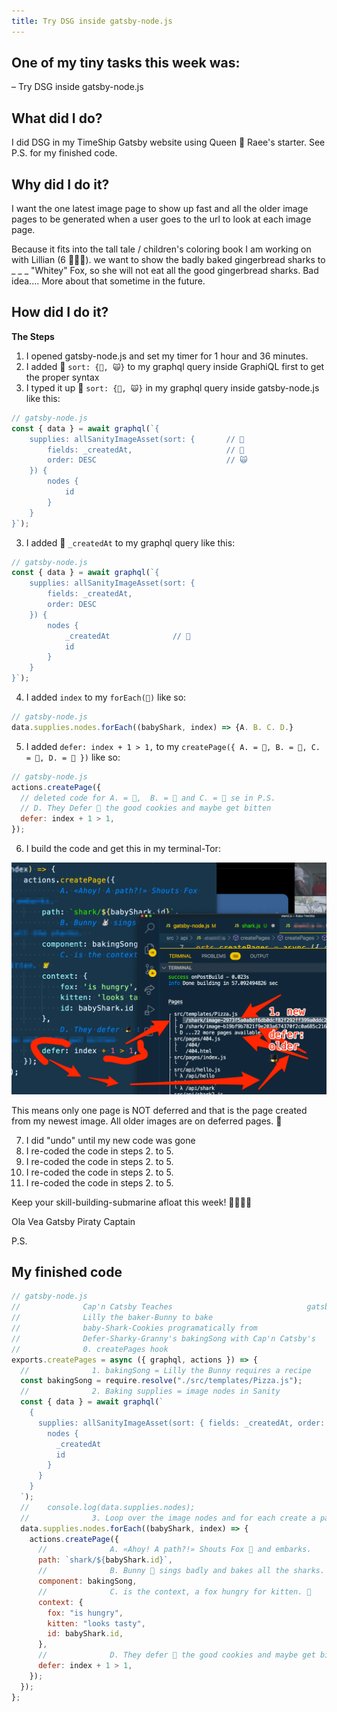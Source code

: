 ```yaml
---
title: Try DSG inside gatsby-node.js
---
```


## One of my tiny tasks this week was:

– Try DSG inside gatsby-node.js

## What did I do?

I did DSG in my TimeShip Gatsby website using Queen 👑 Raee's starter. See P.S. for my finished code.

## Why did I do it?

I want the one latest image page to show up fast and all the older image pages to be generated when a user goes to the url to look at each image page.

Because it fits into the tall tale / children's coloring book I am working on with Lillian (6 🏴‍☠️👸).
we want to show the badly baked gingerbread sharks to \_ \_ \_ "Whitey" Fox, so she will not eat all the good gingerbread sharks. Bad idea.... More about that sometime in the future.

## How did I do it?

**The Steps**

1. I opened gatsby-node.js and set my timer for 1 hour and 36 minutes.
2. I added 🎩 `sort: {🎩, 🙀}` to my graphql query inside GraphiQL first to get the proper syntax
3. I typed it up 🎩 `sort: {🔧, 🙀}` in my graphql query inside gatsby-node.js like this:

```js
// gatsby-node.js
const { data } = await graphql(`{
    supplies: allSanityImageAsset(sort: {       // 🎩
        fields: _createdAt,                     // 🔧
        order: DESC                             // 🙀
    }) {
        nodes {
            id
        }
    }
}`);
```

3. I added 🔧 `_createdAt` to my graphql query like this:

```js
// gatsby-node.js
const { data } = await graphql(`{
    supplies: allSanityImageAsset(sort: {
        fields: _createdAt,
        order: DESC
    }) {
        nodes {
            _createdAt              // 🔧
            id
        }
    }
}`);
```

4. I added `index` to my `forEach(🦈)` like so:

```js
// gatsby-node.js
data.supplies.nodes.forEach((babyShark, index) => {A. B. C. D.}

```

5. I added `defer: index + 1 > 1,` to my `createPage({ A. = 🦊, B. = 🐰, C. = 🐯, D. = 🎩 })` like so:

```js
// gatsby-node.js
actions.createPage({
  // deleted code for A. = 🦊,  B. = 🐰 and C. = 🐯 se in P.S.
  // D. They Defer 🎩 the good cookies and maybe get bitten
  defer: index + 1 > 1,
});
```

6. I build the code and get this in my terminal-Tor:

![The DSG-Curse of the Deferred Sharky Gingerbread](sharky-ginger-DSG_5.png)

This means only one page is NOT deferred and that is the page created from my newest image. All older images are on deferred pages. 🎩

7. I did "undo" until my new code was gone
8. I re-coded the code in steps 2. to 5.
9. I re-coded the code in steps 2. to 5.
10. I re-coded the code in steps 2. to 5.
11. I re-coded the code in steps 2. to 5.

Keep your skill-building-submarine afloat this week!
🔧⛵🏴‍☠️

Ola Vea
Gatsby Piraty Captain

P.S.

## My finished code

```js
// gatsby-node.js
//              Cap'n Catsby Teaches                              gatsby-node.js
//              Lilly the baker-Bunny to bake
//              baby-Shark-Cookies programatically from
//              Defer-Sharky-Granny's bakingSong with Cap'n Catsby's
//              0. createPages hook
exports.createPages = async ({ graphql, actions }) => {
  //              1. bakingSong = Lilly the Bunny requires a recipe
  const bakingSong = require.resolve("./src/templates/Pizza.js");
  //              2. Baking supplies = image nodes in Sanity
  const { data } = await graphql(`
    {
      supplies: allSanityImageAsset(sort: { fields: _createdAt, order: DESC }) {
        nodes {
          _createdAt
          id
        }
      }
    }
  `);
  //    console.log(data.supplies.nodes);
  //              3. Loop over the image nodes and for each create a page
  data.supplies.nodes.forEach((babyShark, index) => {
    actions.createPage({
      //              A. «Ahoy! A path?!» Shouts Fox 🦊 and embarks.
      path: `shark/${babyShark.id}`,
      //              B. Bunny 🐰 sings badly and bakes all the sharks.
      component: bakingSong,
      //              C. is the context, a fox hungry for kitten. 🐯
      context: {
        fox: "is hungry",
        kitten: "looks tasty",
        id: babyShark.id,
      },
      //              D. They defer 🎩 the good cookies and maybe get bitten
      defer: index + 1 > 1,
    });
  });
};
```
